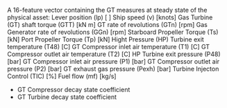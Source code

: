A 16-feature vector containing the GT measures at steady state of the physical asset:
    Lever position (lp) [ ]
    Ship speed (v) [knots]
    Gas Turbine (GT) shaft torque (GTT) [kN m]
    GT rate of revolutions (GTn) [rpm]
    Gas Generator rate of revolutions (GGn) [rpm]
    Starboard Propeller Torque (Ts) [kN]
    Port Propeller Torque (Tp) [kN]
    Hight Pressure (HP) Turbine exit temperature (T48) [C]
    GT Compressor inlet air temperature (T1) [C]
    GT Compressor outlet air temperature (T2) [C]
    HP Turbine exit pressure (P48) [bar]
    GT Compressor inlet air pressure (P1) [bar]
    GT Compressor outlet air pressure (P2) [bar]
    GT exhaust gas pressure (Pexh) [bar]
    Turbine Injecton Control (TIC) [%]
    Fuel flow (mf) [kg/s]
- GT Compressor decay state coefficient
- GT Turbine decay state coefficient
